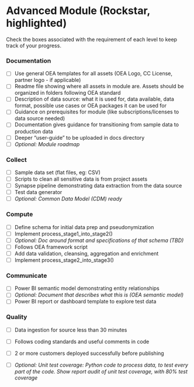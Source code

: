 # Advanced Module (Rockstar, highlighted)
Check the boxes associated with the requirement of each level to keep track of your progress.

### Documentation
- [ ] Use general OEA templates for all assets (OEA Logo, CC License, partner logo - if applicable)
- [ ] Readme file showing where all assets in module are. Assets should be organized in folders following OEA standard
- [ ] Description of data source: what it is used for, data available, data format, possible use cases or OEA packages it can be used for
- [ ] Guidance on prerequisites for module (like subscriptions/licenses to data source needed)
- [ ] Documentation gives guidance for transitioning from sample data to production data
- [ ] Deeper “user-guide” to be uploaded in docs directory
- [ ] *Optional: Module roadmap*

### Collect
- [ ] Sample data set (flat files, eg: CSV)
- [ ] Scripts to clean all sensitive data is from project assets
- [ ] Synapse pipeline demonstrating data extraction from the data source
- [ ] Test data generator 
- [ ] *Optional: Common Data Model (CDM) ready*

### Compute
- [ ] Define schema for initial data prep and pseudonymization
- [ ] Implement process_stage1_into_stage2()
- [ ] *Optional: Doc around format and specifications of that schema (TBD)*
- [ ] Follows OEA framework script
- [ ] Add data validation, cleansing, aggregation and enrichment
- [ ] Implement process_stage2_into_stage3()

### Communicate
- [ ] Power BI semantic model demonstrating entity relationships
- [ ] *Optional: Document that describes what this is (OEA semantic model)*
- [ ] Power BI report or dashboard template to explore test data

### Quality
- [ ] Data ingestion for source less than 30 minutes
- [ ] Follows coding standards and useful comments in code
- [ ] 2 or more customers deployed successfully before publishing
- [ ] *Optional: Unit test coverage: Python code to process data, to test every part of the code. Show report audit of unit test coverage, with 80% test coverage*

